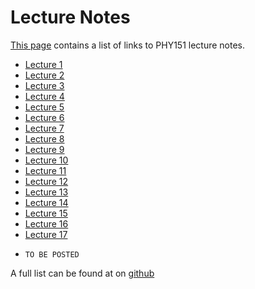 Lecture Notes
=============

[This page](https://bccp.github.io/seljak-phy151-fall-2017/lectures/) contains a list of links to PHY151 lecture notes.

 - [Lecture 1](
       https://raw.githubusercontent.com/phy151-ucb.github.io/seljak-phy151-fall-2018/master/lecture-notes/Lecture1_new.pdf
    )
 - [Lecture 2](
       https://raw.githubusercontent.com/bccp/seljak-phy151-fall-2017/master/lecture-notes/Lecture2.pdf
    )
 - [Lecture 3](
       https://raw.githubusercontent.com/bccp/seljak-phy151-fall-2017/master/lecture-notes/Lecture3.pdf
    )
 - [Lecture 4](
       https://raw.githubusercontent.com/bccp/seljak-phy151-fall-2017/master/lecture-notes/Lecture4.pdf
    )
 - [Lecture 5](
       https://raw.githubusercontent.com/bccp/seljak-phy151-fall-2017/master/lecture-notes/Lecture5.pdf
    )
 - [Lecture 6](
       https://raw.githubusercontent.com/bccp/seljak-phy151-fall-2017/master/lecture-notes/Lecture6.pdf
    )
 - [Lecture 7](
       https://raw.githubusercontent.com/bccp/seljak-phy151-fall-2017/master/lecture-notes/Lecture7.pdf
    )
 - [Lecture 8](
       https://raw.githubusercontent.com/bccp/seljak-phy151-fall-2017/master/lecture-notes/Lecture8.pdf
    )
 - [Lecture 9](
       https://raw.githubusercontent.com/bccp/seljak-phy151-fall-2017/master/lecture-notes/Lecture9.pdf
    )
 - [Lecture 10](
       https://raw.githubusercontent.com/bccp/seljak-phy151-fall-2017/master/lecture-notes/Lecture10.pdf
    )
 - [Lecture 11](
       https://raw.githubusercontent.com/bccp/seljak-phy151-fall-2017/master/lecture-notes/Lecture11.pdf
    )
 - [Lecture 12](
       https://raw.githubusercontent.com/bccp/seljak-phy151-fall-2017/master/lecture-notes/Lecture12.pdf
    )
 - [Lecture 13](
       https://raw.githubusercontent.com/bccp/seljak-phy151-fall-2017/master/lecture-notes/Lecture13.pdf
    )
 - [Lecture 14](
       https://raw.githubusercontent.com/bccp/seljak-phy151-fall-2017/master/lecture-notes/Lecture14.pdf
    )
 - [Lecture 15](
       https://raw.githubusercontent.com/bccp/seljak-phy151-fall-2017/master/lecture-notes/Lecture15.pdf
    )
 - [Lecture 16](
       https://raw.githubusercontent.com/bccp/seljak-phy151-fall-2017/master/lecture-notes/Lecture16.pdf
    )
 - [Lecture 17](
       https://raw.githubusercontent.com/bccp/seljak-phy151-fall-2017/master/lecture-notes/Lecture17.pdf
    )
<!-- - [Lecture Notes Aug 24, 2017](
       https://raw.githubusercontent.com/bccp/seljak-phy151-fall-2017/master/lecture-notes/lecture-1.pdf
) -->
 - ``TO BE POSTED``

A full list can be found at on [github](https://github.com/bccp/seljak-phy151-fall-2017/blob/master/lecture-notes/)

